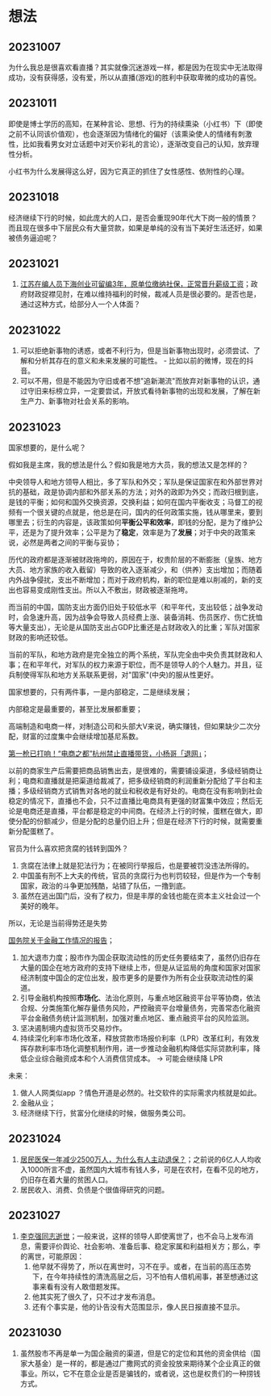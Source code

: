 # 想法

## 20231007

为什么我总是很喜欢看直播？其实就像沉迷游戏一样，都是因为在现实中无法取得成功，没有获得感，没有爱，所以从直播(游戏)的胜利中获取卑微的成功的喜悦。

## 20231011

即使是博士学历的高知，在某种言论、思想、行为的持续熏染（小红书）下（即使之前不认同该价值观），也会逐渐因为情绪化的偏好（该熏染使人的情绪有刺激性，比如我看男女对立话题中对天价彩礼的言论），逐渐改变自己的认知，放弃理性分析。

小红书为什么发展得这么好，因为它真正的抓住了女性感性、依附性的心理。

## 20231018

经济继续下行的时候，如此庞大的人口，是否会重现90年代大下岗一般的情景？而且现在很多中下层民众有大量贷款，如果是单纯的没有当下美好生活还好，如果被债务逼迫呢？

## 20231021

1. [江苏在编人员下海创业可留编3年，原单位缴纳社保，正常晋升薪级工资](https://news.cnr.cn/native/gd/20231021/t20231021_526458983.shtml?liebao)；政府财政捉襟见肘，在难以维持福利的时候，裁减人员是很必要的。是否也是，通过这种方式，给部分人一个人体面？

## 20231022

1. 可以拒绝新事物的诱惑，或者不利行为，但是当新事物出现时，必须尝试、了解和分析其存在的意义和未来发展的可能性。 - 比如以前的微博，现在的抖音。
2. 可以不用，但是不能因为守旧或者不想"追新潮流"而放弃对新事物的认识，通过守旧来标榜立异，一定要尝试，开放式看待新事物的出现和发展，了解在新生产力、新事物对社会关系的影响。

## 20231023

国家想要的，是什么呢？

假如我是主席，我的想法是什么？假如我是地方大员，我的想法又是怎样的？

中央领导人和地方领导人相比，多了军队和外交；军队是保证国家在和外部世界对抗的基础，政是协调内部和外部关系的方法；对外的政即为外交；而政归根到底，是钱的平衡；如何和国外交换资源，交换利益；如何在国内平衡收支；马督工的视频有一个很关键的点就是，他总是在问，国内的任何政策实施，钱从哪里来，要到哪里去；衍生的内容是，该政策如何**平衡公平和效率**，即钱的分配，是为了维护公平，还是为了提升效率；公平是为了**稳定**，效率是为了**发展**；对于中央的政策来说，必然是两者之间的平衡与妥协；

历代的政府都是逐渐被财政拖垮的，原因在于，权贵阶层的不断膨胀（皇族、地方大员、地方家族的收入截留）导致的收入逐渐减少，和（供养）支出增加；而随着内外战争侵扰，支出不断增加；而对于政府机构，新的职位是难以削减的，新的支出也容易变成刚性支出。所以入不敷出，财政被逐渐拖垮。

而当前的中国，国防支出方面仍旧处于较低水平（和平年代，支出较低；战争发动时，会急速升高，因为战争会导致人员经费上涨、装备消耗、伤员医疗、伤亡抚恤等大量支出），无论是从国防支出占GDP比重还是占财政收入的比重；军队对国家财政的影响还较低。

当前的军队，和地方政府是完全独立的两个系统，军队完全由中央负责其财政和人事；在和平年代，对军队的权力来源于职位，而不是领导人的个人魅力。并且，征兵制使得军队和地方关系联系更弱，对"国家"(中央)的服从性更好。

国家想要的，只有两件事，一是内部稳定，二是继续发展；

内部稳定是最重要的，甚至比发展都重要；

高端制造和电商一样，对制造公司和头部大V来说，确实赚钱，但如果缺少二次分配，财富的过度集中会继续增加基尼系数。

[第一枪已打响！“电商之都”杭州禁止直播带货，小杨哥「退网」](https://www.163.com/dy/article/IHRGIR4805486XZP.html)；

以前的商家生产后需要把商品销售出去，是很难的，需要铺设渠道，多级经销商让利；电商和直播就是把渠道给裁减了，把多级经销商的利润重新分配给了平台和主播；多级经销商方式销售对各地的就业和税收是有好处的。电商在没有影响到社会稳定的情况下，直播也不会，只不过直播比电商具有更强的财富集中效应；然后无论是电商还是直播，平台都是稳定的中间商。在经济上行的时候，蛋糕在做大，即使分配的份额减少，但是分配的总量仍旧上升；但是在经济下行的时候，就需要重新分配蛋糕了。

官员为什么喜欢把贪腐的钱转到国外？

1. 贪腐在法律上就是犯法行为；在被同行举报后，也是要被罚没违法所得的。
2. 中国虽有刑不上大夫的传统，官员的贪腐行为也判罚较轻，但是作为一个专制国家，政治的斗争更加残酷，站错了队伍，一撸到底。
3. 虽然在逃出国门后，没有了权力，但是丰厚的金钱也能在资本主义社会过一个美好的晚年。

所以，无论是当前得势还是失势

[国务院关于金融工作情况的报告](https://mp.weixin.qq.com/s?__biz=Mzk0NDAwMDExMA==&mid=2247546044&idx=1&sn=a690a550941ce06d82ebb67ee60ecd96&scene=21#wechat_redirect)；

1. 加大退市力度；股市作为国企获取流动性的历史任务要结束了，虽然仍旧存在大量的国企在地方政府的支持下继续上市，但是从证监局的角度和国家对国家经济制度中国企的定位出发，股市更多的是要作为所有企业获取流动性的渠道。
2. 引导金融机构按照**市场化**、法治化原则，与重点地区融资平台平等协商，依法合规、分类施策化解存量债务风险，严控融资平台增量债务，完善常态化融资平台金融债务统计监测机制，加强对重点地区、重点融资平台的风险监测。
3. 坚决遏制境内虚拟货币交易炒作。
4. 持续深化利率市场化改革，释放贷款市场报价利率（LPR）改革红利，有效发挥存款利率市场化调整机制作用，进一步推动金融机构降低实际贷款利率，降低企业综合融资成本和个人消费信贷成本。 -> 可能会继续降 LPR 


未来：

1. 做人人网类似app ？情色开道是必然的。社交软件的实际需求内核就是如此。
2. 金融从业；
3. 经济继续下行，贫富分化继续的时候，做服务类公司。


## 20231024

1. [居民医保一年减少2500万人，为什么有人主动退保？](https://news.sina.com.cn/c/2023-10-24/doc-imzsemwu0112055.shtml)；之前说的6亿人人均收入1000所言不虚，虽然国内大城市有钱人多，可是在农村，在看不见的地方，仍旧存在着大量的贫困人口。
2. 居民收入、消费、负债是个很值得研究的问题。


## 20231027

1. [李克强同志逝世](https://baijiahao.baidu.com/s?id=1780865624184317827&wfr=spider&for=pc)；一般来说，这样的领导人即使离世了，也不会马上发布消息，需要评价舆论、社会影响、准备后事、稳定家属和利益相关方；那么，李的离世，可能原因：
    1. 他早就不得势了，所以在离世时，习不在乎。或者，在当前的高压态势下，在今年持续性的清洗高层之后，习不怕有人借机闹事，甚至想通过这事来看有没有人敢借题发挥。
    2. 他其实死了很久了，只不过才发布消息。
    3. 还有个事实是，他的讣告没有大范围显示，像人民日报直接不显示。

## 20231030

1. 虽然股市不再是单一为国企融资的渠道，但是它的定位和其他的资金供给（国家大基金）是一样的，都是通过广撒网式的资金投放来期待某个企业真正的做事业。所以，它不在意企业是否是骗钱的，或者说，这也是权贵们的一种捞钱方式。


